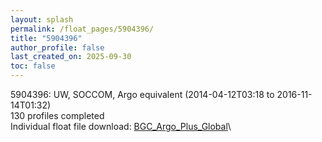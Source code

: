 ```yaml
---
layout: splash
permalink: /float_pages/5904396/
title: "5904396"
author_profile: false
last_created_on: 2025-09-30
toc: false
---
```

 
5904396: UW, SOCCOM, Argo equivalent (2014-04-12T03:18 to 2016-11-14T01:32)\
130 profiles completed\
Individual float file download: [BGC_Argo_Plus_Global](https://ftp.soest.hawaii.edu/bgc_argo_plus/Individual_Floats/outliers_removed/5904396_Sprof_processed.nc)\

